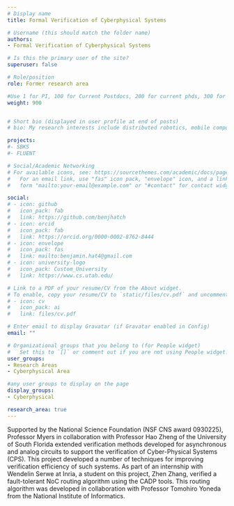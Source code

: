 ```yaml
---
# Display name
title: Formal Verification of Cyberphysical Systems

# Username (this should match the folder name)
authors:
- Formal Verification of Cyberphysical Systems

# Is this the primary user of the site?
superuser: false

# Role/position
role: Former research area

#Use 1 for PI, 100 for Current Postdocs, 200 for current phds, 300 for current masters, 400 for current undergrads, 800 for alum postdocs, 810 for alum phds, 820 for alum masters, and 830 for alum undergrads, 900 for tools, 1000 for projects
weight: 900


# Short bio (displayed in user profile at end of posts)
# bio: My research interests include distributed robotics, mobile computing and programmable matter.

projects:
#- SBKS
#- FLUENT

# Social/Academic Networking
# For available icons, see: https://sourcethemes.com/academic/docs/page-builder/#icons
#   For an email link, use "fas" icon pack, "envelope" icon, and a link in the
#   form "mailto:your-email@example.com" or "#contact" for contact widget.

social:
# - icon: github
#   icon_pack: fab
#   link: https://github.com/benjhatch
# - icon: orcid
#   icon_pack: fab
#   link: https://orcid.org/0000-0002-8762-8444
# - icon: envelope
#   icon_pack: fas
#   link: mailto:benjamin.hat4@gmail.com
# - icon: university-logo
#   icon_pack: Custom_University
#   link: https://www.cs.utah.edu/

# Link to a PDF of your resume/CV from the About widget.
# To enable, copy your resume/CV to `static/files/cv.pdf` and uncomment the lines below.
# - icon: cv
#   icon_pack: ai
#   link: files/cv.pdf

# Enter email to display Gravatar (if Gravatar enabled in Config)
email: ""

# Organizational groups that you belong to (for People widget)
#   Set this to `[]` or comment out if you are not using People widget.
user_groups:
- Research Areas
- Cyberphysical Area

#any user groups to display on the page
display_groups:
- Cyberphysical

research_area: true
---
```

Supported by the National Science Foundation (NSF CNS award 0930225), Professor Myers in collaboration with Professor Hao Zheng of the University of South Florida extended verification methods developed for asynchronous and analog circuits to support the verification of Cyber-Physical Systems (CPS). This project developed a number of techniques for improving verification efficiency of such systems. As part of an internship with Wendelin Serwe at Inria, a student on this project, Zhen Zhang, verified a fault-tolerant NoC routing algorithm using the CADP tools. This routing algorithm was developed in collaboration with Professor Tomohiro Yoneda from the National Institute of Informatics.
